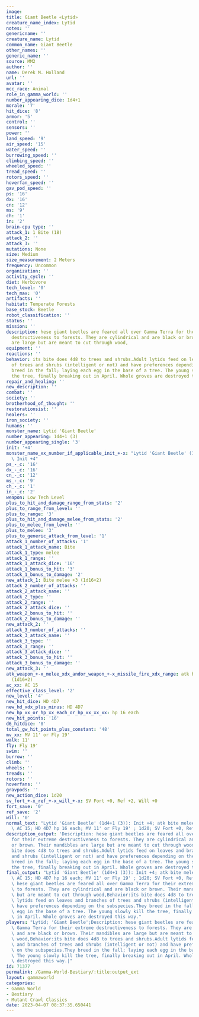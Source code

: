 ```yaml
---
image:
title: Giant Beetle «Lytid»
creature_name_index: Lytid
notes: ''
genericname: ''
creature_name: Lytid
common_name: Giant Beetle
other_names: ''
generic_name: ''
source: MM2
author: ''
name: Derek M. Holland
url: ''
avatar: ''
mcc_race: Animal
role_in_gamma_world: ''
number_appearing_dice: 1d4+1
morale: '7'
hit_dice: '8'
armor: '5'
control: ''
sensors: ''
power: ''
land_speed: '9'
air_speed: '15'
water_speed: ''
burrowing_speed: ''
climbing_speed: ''
wheeled_speed: ''
tread_speed: ''
rotors_speed: ''
hoverfan_speed: ''
gav_pod_speed: ''
ps: '16'
dx: '16'
cn: '12'
ms: '9'
ch: '1'
in: '2'
brain-cpu type: ''
attack_1: 1 Bite (18)
attack_2: ''
attack_3: ''
mutations: None
size: Medium
size_measurement: 2 Meters
frequency: Uncommon
organization: ''
activity_cycle: ''
diet: Herbivore
tech_level: '0'
tech_max: '0'
artifacts: ''
habitat: Temperate Forests
base_stock: Beetle
robot_classification: ''
status: ''
mission: ''
description: hese giant beetles are feared all over Gamma Terra for their extreme
  destructiveness to forests. They are cylindrical and are black or brown. Their mandibles
  are large but are meant to cut through wood,
equipment: ''
reactions: ''
behavior: its bite does 4d8 to trees and shrubs.Adult lytids feed on leaves and branches
  of trees and shrubs (intelligent or not) and have preferences depending on the subspecies.They
  breed in the fall; laying each egg in the base of a tree. The young slowly kill
  the tree, finally breaking out in April. Whole groves are destroyed this way.
repair_and_healing: ''
new_description: ''
combat: ''
society: ''
brotherhood_of_thought: ''
restorationsist: ''
healers: ''
iron_society: ''
humans: ''
monster_name: Lytid 'Giant Beetle'
number_appearing: 1d4+1 (3)
number_appearing_single: '3'
init: '+4'
monster_name_xx_number_if_applicable_init_+-x: "Lytid 'Giant Beetle' (1d4+1 (3)):\
  \ Init +4"
ps_-_c: '16'
dx_-_c: '16'
cn_-_c: '12'
ms_-_c: '9'
ch_-_c: '1'
in_-_c: '2'
weapon: Low Tech Level
plus_to_hit_and_damage_range_from_stats: '2'
plus_to_range_from_level: ''
plus_to_range: '3'
plus_to_hit_and_damage_melee_from_stats: '2'
plus_to_melee_from_level: ''
plus_to_melee: '3'
plus_to_generic_attack_from_level: '1'
attack_1_number_of_attacks: '1'
attack_1_attack_name: Bite
attack_1_type: melee
attack_1_range: ''
attack_1_attack_dice: '16'
attack_1_bonus_to_hit: '3'
attack_1_bonus_to_damage: '2'
new_attack_1: Bite melee +3 (1d16+2)
attack_2_number_of_attacks: ''
attack_2_attack_name: ''
attack_2_type: ''
attack_2_range: ''
attack_2_attack_dice: ''
attack_2_bonus_to_hit: ''
attack_2_bonus_to_damage: ''
new_attack_2: ''
attack_3_number_of_attacks: ''
attack_3_attack_name: ''
attack_3_type: ''
attack_3_range: ''
attack_3_attack_dice: ''
attack_3_bonus_to_hit: ''
attack_3_bonus_to_damage: ''
new_attack_3: ''
atk_weapon_+-x_melee_xdx_andor_weapon_+-x_missile_fire_xdx_range: atk bite melee +3
  (1d16+2)
ac_xx: AC 15
effective_class_level: '2'
new_level: '4'
new_hit_dice: HD 4D7
new_hd_xdx_plus_minus: HD 4D7
new_hp_xx_or_hp_xx_each_or_hp_xx_xx_xx: hp 16 each
new_hit_points: '16'
d6_hitdice: '8'
total_gw_hit_points_plus_constant: '48'
mv_xx: MV 11' or Fly 19'
walk: 11'
fly: Fly 19'
swim: ''
burrow: ''
climb: ''
wheels: ''
treads: ''
rotors: ''
hoverfans: ''
gravpods: ''
new_action_dice: 1d20
sv_fort_+-x_ref_+-x_will_+-x: SV Fort +0, Ref +2, Will +0
fort_save: '0'
ref_save: '2'
will: '0'
normal_text: "Lytid 'Giant Beetle' (1d4+1 (3)): Init +4; atk bite melee +3 (1d16+2);\
  \ AC 15; HD 4D7 hp 16 each; MV 11' or Fly 19' ; 1d20; SV Fort +0, Ref +2, Will +0"
description_output: 'Description: hese giant beetles are feared all over Gamma Terra
  for their extreme destructiveness to forests. They are cylindrical and are black
  or brown. Their mandibles are large but are meant to cut through wood,Behavior:its
  bite does 4d8 to trees and shrubs.Adult lytids feed on leaves and branches of trees
  and shrubs (intelligent or not) and have preferences depending on the subspecies.They
  breed in the fall; laying each egg in the base of a tree. The young slowly kill
  the tree, finally breaking out in April. Whole groves are destroyed this way.'
final_output: "Lytid 'Giant Beetle' (1d4+1 (3)): Init +4; atk bite melee +3 (1d16+2);\
  \ AC 15; HD 4D7 hp 16 each; MV 11' or Fly 19' ; 1d20; SV Fort +0, Ref +2, Will +0NoneDescription:\
  \ hese giant beetles are feared all over Gamma Terra for their extreme destructiveness\
  \ to forests. They are cylindrical and are black or brown. Their mandibles are large\
  \ but are meant to cut through wood,Behavior:its bite does 4d8 to trees and shrubs.Adult\
  \ lytids feed on leaves and branches of trees and shrubs (intelligent or not) and\
  \ have preferences depending on the subspecies.They breed in the fall; laying each\
  \ egg in the base of a tree. The young slowly kill the tree, finally breaking out\
  \ in April. Whole groves are destroyed this way."
players: "Lytid; 'Giant Beetle';Description: hese giant beetles are feared all over\
  \ Gamma Terra for their extreme destructiveness to forests. They are cylindrical\
  \ and are black or brown. Their mandibles are large but are meant to cut through\
  \ wood,Behavior:its bite does 4d8 to trees and shrubs.Adult lytids feed on leaves\
  \ and branches of trees and shrubs (intelligent or not) and have preferences depending\
  \ on the subspecies.They breed in the fall; laying each egg in the base of a tree.\
  \ The young slowly kill the tree, finally breaking out in April. Whole groves are\
  \ destroyed this way.|"
id: 71377
permalink: /Gamma-World-Bestiary/:title:output_ext
layout: gammaworld
categories:
- Gamma World
- Bestiary
- Mutant Crawl Classics
date: 2023-04-07 08:37:35.650441
---
```

